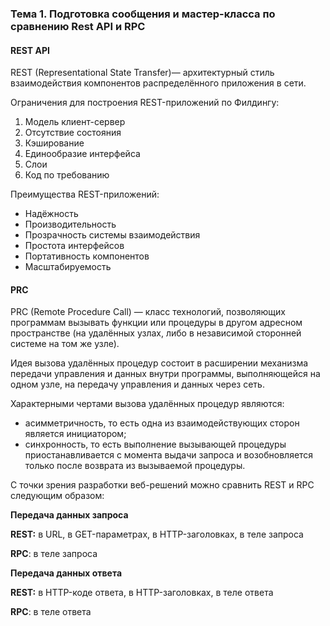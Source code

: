 ### Тема 1.  Подготовка сообщения и мастер-класса по сравнению Rest API и RPC

#### REST API

REST (Representational State Transfer)— архитектурный стиль взаимодействия компонентов распределённого приложения в сети.

Ограничения для построения REST-приложений по Филдингу:

1. Модель клиент-сервер
2. Отсутствие состояния
3. Кэширование
4. Единообразие интерфейса
5. Слои
6. Код по требованию

Преимущества REST-приложений:

- Надёжность
- Производительность
- Прозрачность системы взаимодействия
- Простота интерфейсов
- Портативность компонентов
- Масштабируемость

#### PRC

PRC (Remote Procedure Call) — класс технологий, позволяющих программам вызывать функции или процедуры в другом адресном пространстве (на удалённых узлах, либо в независимой сторонней системе на том же узле).

Идея вызова удалённых процедур состоит в расширении механизма передачи управления и данных внутри программы, выполняющейся на одном узле, на передачу управления и данных через сеть. 

Характерными чертами вызова удалённых процедур являются:

- асимметричность, то есть одна из взаимодействующих сторон является инициатором;
- синхронность, то есть выполнение вызывающей процедуры приостанавливается с момента выдачи запроса и возобновляется только после возврата из вызываемой процедуры.

С точки зрения разработки веб-решений можно сравнить REST и RPC следующим образом:

**Передача данных запроса**

**REST:** в URL, в GET-параметрах, в HTTP-заголовках, в теле запроса

**RPC**: в теле запроса

**Передача данных ответа**

**REST:** в HTTP-коде ответа, в HTTP-заголовках, в теле ответа

**RPC**: в теле ответа

